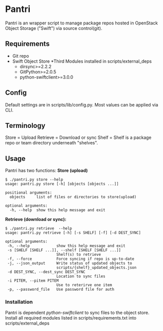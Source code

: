 Pantri
=====

Pantri is an wrapper script to manage package repos hosted in OpenStack Object Storage ("Swift") via source control(git).


Requirements
---
* Git repo
* Swift Object Store
*Third Modules installed in scripts/external_deps
  * dirsync>=2.2.2
  * GitPython>=2.0.5
  * python-swiftclient>=3.0.0

Config
---
Default settings are in scripts/lib/config.py. Most values can be applied via
CLI.


Terminology
---
Store = Upload
Retrieve = Download or sync
Shelf = Shelf is a package repo or team directory underneath "shelves".

Usage
---
Pantri has two functions:
**Store (upload)**
```
$ ./pantri.py store --help
usage: pantri.py store [-h] [objects [objects ...]]

positional arguments:
  objects     list of files or directories to store(upload)

optional arguments:
  -h, --help  show this help message and exit
 ```

 **Retrieve (download or sync):**
 ```
 $ ./pantri.py retrieve  --help
usage: pantri.py retrieve [-h] [-s SHELF] [-f] [-d DEST_SYNC]

optional arguments:
  -h, --help            show this help message and exit
  -s [SHELF [SHELF ...]], --shelf [SHELF [SHELF ...]]
                        Shelf(s) to retrieve
  -f, --force           Force syncing if repo is up-to-date
  -j, --json_output     Write status of updated objects to
                        scripts/{shelf}_updated_objects.json
  -d DEST_SYNC, --dest_sync DEST_SYNC
                        Location to sync files
  -i PITEM, --pitem PITEM
                        Use to reterirve one item
  -p, --password_file   Use password file for auth
  ```
### Installation
Pantri is dependent *python-swiftclient* to sync files to the object store.  Install all required modules listed in scripts/requirements.txt into scripts/external_deps


